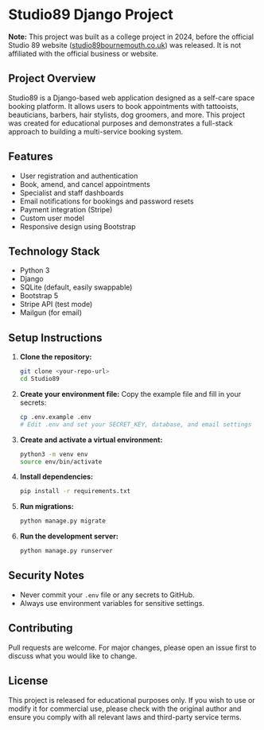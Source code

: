 # Studio89 Django Project


**Note:** This project was built as a college project in 2024, before the official Studio 89 website ([studio89bournemouth.co.uk](https://www.studio89bournemouth.co.uk/)) was released. It is not affiliated with the official business or website.

## Project Overview
Studio89 is a Django-based web application designed as a self-care space booking platform. It allows users to book appointments with tattooists, beauticians, barbers, hair stylists, dog groomers, and more. This project was created for educational purposes and demonstrates a full-stack approach to building a multi-service booking system.

## Features
- User registration and authentication
- Book, amend, and cancel appointments
- Specialist and staff dashboards
- Email notifications for bookings and password resets
- Payment integration (Stripe)
- Custom user model
- Responsive design using Bootstrap

## Technology Stack
- Python 3
- Django
- SQLite (default, easily swappable)
- Bootstrap 5
- Stripe API (test mode)
- Mailgun (for email)

## Setup Instructions

1. **Clone the repository:**
   ```sh
   git clone <your-repo-url>
   cd Studio89
   ```

2. **Create your environment file:**
   Copy the example file and fill in your secrets:
   ```sh
   cp .env.example .env
   # Edit .env and set your SECRET_KEY, database, and email settings
   ```

3. **Create and activate a virtual environment:**
   ```sh
   python3 -m venv env
   source env/bin/activate
   ```

4. **Install dependencies:**
   ```sh
   pip install -r requirements.txt
   ```

5. **Run migrations:**
   ```sh
   python manage.py migrate
   ```

6. **Run the development server:**
   ```sh
   python manage.py runserver
   ```

## Security Notes
- Never commit your `.env` file or any secrets to GitHub.
- Always use environment variables for sensitive settings.

## Contributing
Pull requests are welcome. For major changes, please open an issue first to discuss what you would like to change.

## License
This project is released for educational purposes only. If you wish to use or modify it for commercial use, please check with the original author and ensure you comply with all relevant laws and third-party service terms.
